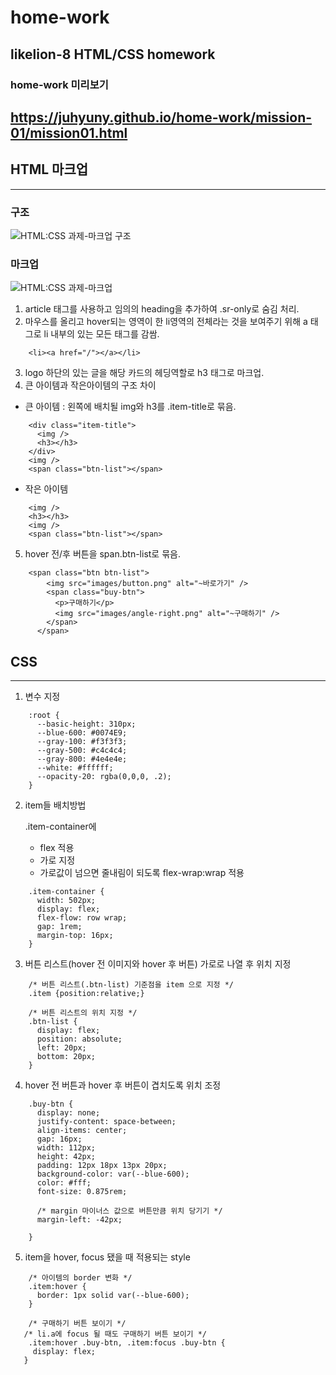 # home-work
likelion-8 HTML/CSS homework
---


### home-work 미리보기
https://juhyuny.github.io/home-work/mission-01/mission01.html 
---


## HTML 마크업 
---
### 구조
![HTML:CSS 과제-마크업 구조](https://github.com/juhyuny/home-work/assets/141771716/f2b6e1d8-5a4c-4673-a514-fca7878b6c62)


### 마크업
![HTML:CSS 과제-마크업](https://github.com/juhyuny/home-work/assets/141771716/6b9905d8-f3be-42cd-8283-2af671816cf0)




1. article 태그를 사용하고 임의의 heading을 추가하여 .sr-only로 숨김 처리.
2. 마우스를 올리고 hover되는 영역이 한 li영역의 전체라는 것을 보여주기 위해 a 태그로 li 내부의 있는 모든 태그를 감쌈.
   
```
    <li><a href="/"></a></li>
```


3. logo 하단의 있는 글을 해당 카드의 헤딩역할로 h3 태그로 마크업.
4. 큰 아이템과 작은아이템의 구조 차이
  - 큰 아이템 : 왼쪽에 배치될 img와 h3를 .item-title로 묶음.

```
    <div class="item-title">
      <img />
      <h3></h3>
    </div>
    <img />
    <span class="btn-list"></span>
```


  - 작은 아이템 

```
    <img />
    <h3></h3>
    <img />
    <span class="btn-list"></span>
```


5. hover 전/후 버튼을 span.btn-list로 묶음.

```
    <span class="btn btn-list">
        <img src="images/button.png" alt="~바로가기" />
        <span class="buy-btn">
          <p>구매하기</p>
          <img src="images/angle-right.png" alt="~구매하기" />
        </span>
      </span>
```



## CSS
---
1. 변수 지정

```
    :root {
      --basic-height: 310px;
      --blue-600: #0074E9;
      --gray-100: #f3f3f3;
      --gray-500: #c4c4c4;
      --gray-800: #4e4e4e;
      --white: #ffffff;
      --opacity-20: rgba(0,0,0, .2);
    }
```


2. item들 배치방법


   .item-container에
   - flex 적용
   - 가로 지정
   - 가로값이 넘으면 줄내림이 되도록 flex-wrap:wrap 적용

```
    .item-container {
      width: 502px;
      display: flex;
      flex-flow: row wrap;
      gap: 1rem;
      margin-top: 16px;
    }
```


3. 버튼 리스트(hover 전 이미지와 hover 후 버튼) 가로로 나열 후 위치 지정

```
    /* 버튼 리스트(.btn-list) 기준점을 item 으로 지정 */
    .item {position:relative;}

    /* 버튼 리스트의 위치 지정 */
    .btn-list {
      display: flex;
      position: absolute;
      left: 20px;
      bottom: 20px; 
    }
```

4. hover 전 버튼과 hover 후 버튼이 겹치도록 위치 조정

```
    .buy-btn {
      display: none;
      justify-content: space-between;
      align-items: center;
      gap: 16px;
      width: 112px;
      height: 42px;
      padding: 12px 18px 13px 20px;
      background-color: var(--blue-600);
      color: #fff;
      font-size: 0.875rem;

      /* margin 마이너스 값으로 버튼만큼 위치 당기기 */
      margin-left: -42px;

    }
```

5. item을 hover, focus 됐을 때 적용되는 style

```
    /* 아이템의 border 변화 */
    .item:hover {
      border: 1px solid var(--blue-600);
    }

    /* 구매하기 버튼 보이기 */
   /* li.a에 focus 될 때도 구매하기 버튼 보이기 */
    .item:hover .buy-btn, .item:focus .buy-btn {
     display: flex;
   }
```


